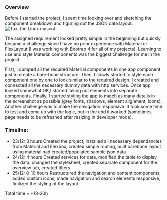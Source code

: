 ### Overview
Before I started the project, I spent time looking over and sketching the component breakdown and figuring out the JSON data layout.
![Tux, the Linux mascot](https://lh3.googleusercontent.com/9ZWfQYe4Dd38eMfnHMbhvD5EXker1IQuy7GNqQGdWFWYSt6bbNV5JTqpRVEO98dQSGg74xLdLROOT-BnqkA1K4ekdrvTw-PhWc4dRPE7H3AzcHRVZXJ1RvvCowk-HGrlIuh8K6Weo694vKdgEbpMuAZoipgD919tCVS_TefYq5KUyvuPkuNv9L8xgDFgxG9sfyTGW3zGkfOpgPNKQP-4OiO6vC6Li_5j2E7sADOw0g6Y4Fwu2qo4qAKPKFVG1RFdTkWo9SECYHp1oatJaXWSki-zbh0pperuUbFClupO0o34ubgEEkjRevcrPokfzFx45jxLs2RqD7FyFgHwOoyLA_2z98fNL8JFXNyVyz11da67NScScJoictvMQLGKVqIvU9jx2MSvtJskma-Bl7R7DfowgxG_A5mphubd6xnA1VJpzI6LF4gAn03bQHrTHhe4IbFP_TlRGd9BRMgX1s0q2zdJLjSEy2-mcdYfAAFHFQkkS6napqvHeAEVnn4nVYO_Nc2WFID9XhfMfyr8aSr5ZXd4OblxJdXAnXrdQi8mJhD6XhLZh6LkpMobI_UBcMPoq3TQM5rfJw6_Dr1GHkRth_06b8xVBQac9KdRGoDjDnqnNqzOCRosEoqcFlGxl1rF_oGE-0Pm6oFKPNmomXB50ob9=w1920-h934-no)

The assigned requirement looked pretty simple in the beginning but quickly became a challenge since I have no prior experience with Material or FlexLayout (I was working with Bootrap 4 for all of my projects). Learning to use and style Material components was the biggest challenge for me in the project. 

First, I dumped all the required Material components in one app component just to create a bare-bone structure. Then, I slowly started to style each component one by one to look similar to the required design. I created and connected all the necessary dummy data with http services. Once app looked somewhat OK,I started taking out elements into separate components. Finally, I started styling the app to match as many details in the screenshot as possible (grey fonts, shadows, element alignment, icons). Another challenge was to make the navigation responsive. It took some time to test and come up with the logic, but in the end it worked (sometimes page needs to be refreshed after resizing in developer mode).


### Timeline: 

- 23/12: 3 hours
Created the project, installed all necessary dependancies from Material and Flexbox, created simple routing, built barebone layout using material nad created/populated sample json data
- 24/12: 4 hours
Created services for data, modified the table to display the data, changed the stylesheet, created separate component for the overview tab, created filters
- 25/12: 8-10 hours 
Restructured the navigation and content components, added custom icons, made navigation and search elements responsive, finilized the styling of the layout

Total time = ~18-20h
